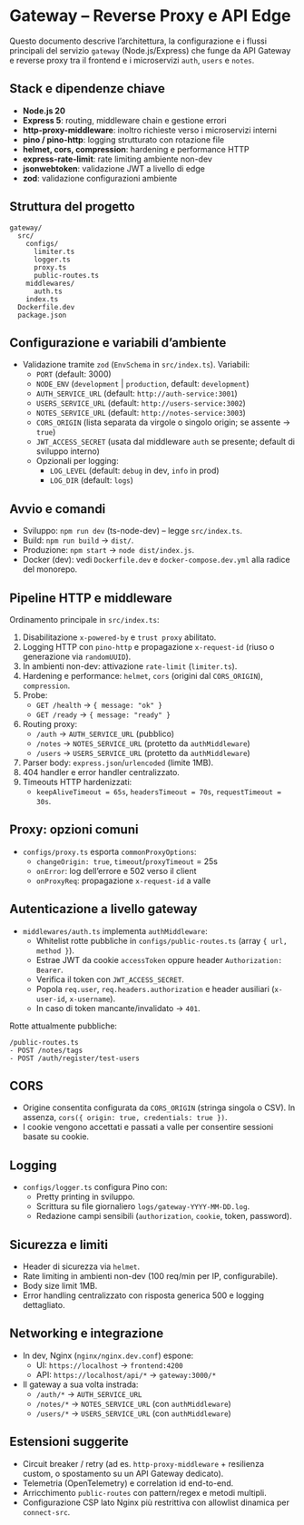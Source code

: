 # Gateway – Reverse Proxy e API Edge

Questo documento descrive l’architettura, la configurazione e i flussi principali del servizio `gateway` (Node.js/Express) che funge da API Gateway e reverse proxy tra il frontend e i microservizi `auth`, `users` e `notes`.

## Stack e dipendenze chiave
- **Node.js 20**
- **Express 5**: routing, middleware chain e gestione errori
- **http-proxy-middleware**: inoltro richieste verso i microservizi interni
- **pino / pino-http**: logging strutturato con rotazione file
- **helmet, cors, compression**: hardening e performance HTTP
- **express-rate-limit**: rate limiting ambiente non-dev
- **jsonwebtoken**: validazione JWT a livello di edge
- **zod**: validazione configurazioni ambiente

## Struttura del progetto
```
gateway/
  src/
    configs/
      limiter.ts
      logger.ts
      proxy.ts
      public-routes.ts
    middlewares/
      auth.ts
    index.ts
  Dockerfile.dev
  package.json
```

## Configurazione e variabili d’ambiente
- Validazione tramite `zod` (`EnvSchema` in `src/index.ts`). Variabili:
  - `PORT` (default: 3000)
  - `NODE_ENV` (`development` | `production`, default: `development`)
  - `AUTH_SERVICE_URL` (default: `http://auth-service:3001`)
  - `USERS_SERVICE_URL` (default: `http://users-service:3002`)
  - `NOTES_SERVICE_URL` (default: `http://notes-service:3003`)
  - `CORS_ORIGIN` (lista separata da virgole o singolo origin; se assente → `true`)
  - `JWT_ACCESS_SECRET` (usata dal middleware `auth` se presente; default di sviluppo interno)
  - Opzionali per logging:
    - `LOG_LEVEL` (default: `debug` in dev, `info` in prod)
    - `LOG_DIR` (default: `logs`)

## Avvio e comandi
- Sviluppo: `npm run dev` (ts-node-dev) – legge `src/index.ts`.
- Build: `npm run build` → `dist/`.
- Produzione: `npm start` → `node dist/index.js`.
- Docker (dev): vedi `Dockerfile.dev` e `docker-compose.dev.yml` alla radice del monorepo.

## Pipeline HTTP e middleware
Ordinamento principale in `src/index.ts`:
1. Disabilitazione `x-powered-by` e `trust proxy` abilitato.
2. Logging HTTP con `pino-http` e propagazione `x-request-id` (riuso o generazione via `randomUUID`).
3. In ambienti non-dev: attivazione `rate-limit` (`limiter.ts`).
4. Hardening e performance: `helmet`, `cors` (origini dal `CORS_ORIGIN`), `compression`.
5. Probe:
   - `GET /health` → `{ message: "ok" }`
   - `GET /ready` → `{ message: "ready" }`
6. Routing proxy:
   - `/auth` → `AUTH_SERVICE_URL` (pubblico)
   - `/notes` → `NOTES_SERVICE_URL` (protetto da `authMiddleware`)
   - `/users` → `USERS_SERVICE_URL` (protetto da `authMiddleware`)
7. Parser body: `express.json`/`urlencoded` (limite 1MB).
8. 404 handler e error handler centralizzato.
9. Timeouts HTTP hardenizzati:
   - `keepAliveTimeout = 65s`, `headersTimeout = 70s`, `requestTimeout = 30s`.

## Proxy: opzioni comuni
- `configs/proxy.ts` esporta `commonProxyOptions`:
  - `changeOrigin: true`, `timeout`/`proxyTimeout` = 25s
  - `onError`: log dell’errore e 502 verso il client
  - `onProxyReq`: propagazione `x-request-id` a valle

## Autenticazione a livello gateway
- `middlewares/auth.ts` implementa `authMiddleware`:
  - Whitelist rotte pubbliche in `configs/public-routes.ts` (array `{ url, method }`).
  - Estrae JWT da cookie `accessToken` oppure header `Authorization: Bearer`.
  - Verifica il token con `JWT_ACCESS_SECRET`.
  - Popola `req.user`, `req.headers.authorization` e header ausiliari (`x-user-id`, `x-username`).
  - In caso di token mancante/invalidato → `401`.

Rotte attualmente pubbliche:
```
/public-routes.ts
- POST /notes/tags
- POST /auth/register/test-users
```

## CORS
- Origine consentita configurata da `CORS_ORIGIN` (stringa singola o CSV). In assenza, `cors({ origin: true, credentials: true })`.
- I cookie vengono accettati e passati a valle per consentire sessioni basate su cookie.

## Logging
- `configs/logger.ts` configura Pino con:
  - Pretty printing in sviluppo.
  - Scrittura su file giornaliero `logs/gateway-YYYY-MM-DD.log`.
  - Redazione campi sensibili (`authorization`, `cookie`, token, password).

## Sicurezza e limiti
- Header di sicurezza via `helmet`.
- Rate limiting in ambienti non-dev (100 req/min per IP, configurabile).
- Body size limit 1MB.
- Error handling centralizzato con risposta generica 500 e logging dettagliato.

## Networking e integrazione
- In dev, Nginx (`nginx/nginx.dev.conf`) espone:
  - UI: `https://localhost` → `frontend:4200`
  - API: `https://localhost/api/*` → `gateway:3000/*`
- Il gateway a sua volta instrada:
  - `/auth/*` → `AUTH_SERVICE_URL`
  - `/notes/*` → `NOTES_SERVICE_URL` (con `authMiddleware`)
  - `/users/*` → `USERS_SERVICE_URL` (con `authMiddleware`)

## Estensioni suggerite
- Circuit breaker / retry (ad es. `http-proxy-middleware` + resilienza custom, o spostamento su un API Gateway dedicato).
- Telemetria (OpenTelemetry) e correlation id end-to-end.
- Arricchimento `public-routes` con pattern/regex e metodi multipli.
- Configurazione CSP lato Nginx più restrittiva con allowlist dinamica per `connect-src`.
